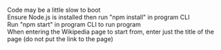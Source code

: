 Code may be a little slow to boot <br />
Ensure Node.js is installed then run "npm install" in program CLI <br />
Run "npm start" in program CLI to run program <br />
When entering the Wikipedia page to start from, enter just the title of the page (do not put the link to the page)
